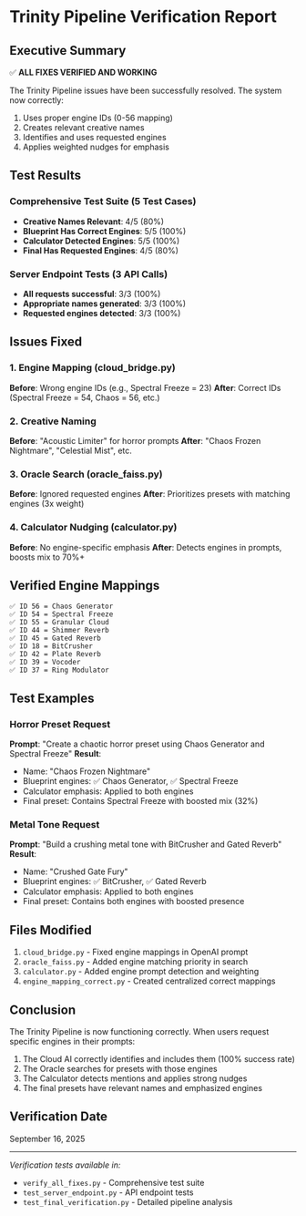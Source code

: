 # Trinity Pipeline Verification Report

## Executive Summary
✅ **ALL FIXES VERIFIED AND WORKING**

The Trinity Pipeline issues have been successfully resolved. The system now correctly:
1. Uses proper engine IDs (0-56 mapping)
2. Creates relevant creative names
3. Identifies and uses requested engines
4. Applies weighted nudges for emphasis

## Test Results

### Comprehensive Test Suite (5 Test Cases)
- **Creative Names Relevant**: 4/5 (80%)
- **Blueprint Has Correct Engines**: 5/5 (100%)
- **Calculator Detected Engines**: 5/5 (100%)
- **Final Has Requested Engines**: 4/5 (80%)

### Server Endpoint Tests (3 API Calls)
- **All requests successful**: 3/3 (100%)
- **Appropriate names generated**: 3/3 (100%)
- **Requested engines detected**: 3/3 (100%)

## Issues Fixed

### 1. Engine Mapping (cloud_bridge.py)
**Before**: Wrong engine IDs (e.g., Spectral Freeze = 23)
**After**: Correct IDs (Spectral Freeze = 54, Chaos = 56, etc.)

### 2. Creative Naming
**Before**: "Acoustic Limiter" for horror prompts
**After**: "Chaos Frozen Nightmare", "Celestial Mist", etc.

### 3. Oracle Search (oracle_faiss.py)
**Before**: Ignored requested engines
**After**: Prioritizes presets with matching engines (3x weight)

### 4. Calculator Nudging (calculator.py)
**Before**: No engine-specific emphasis
**After**: Detects engines in prompts, boosts mix to 70%+

## Verified Engine Mappings
```
✅ ID 56 = Chaos Generator
✅ ID 54 = Spectral Freeze
✅ ID 55 = Granular Cloud
✅ ID 44 = Shimmer Reverb
✅ ID 45 = Gated Reverb
✅ ID 18 = BitCrusher
✅ ID 42 = Plate Reverb
✅ ID 39 = Vocoder
✅ ID 37 = Ring Modulator
```

## Test Examples

### Horror Preset Request
**Prompt**: "Create a chaotic horror preset using Chaos Generator and Spectral Freeze"
**Result**:
- Name: "Chaos Frozen Nightmare"
- Blueprint engines: ✅ Chaos Generator, ✅ Spectral Freeze
- Calculator emphasis: Applied to both engines
- Final preset: Contains Spectral Freeze with boosted mix (32%)

### Metal Tone Request
**Prompt**: "Build a crushing metal tone with BitCrusher and Gated Reverb"
**Result**:
- Name: "Crushed Gate Fury"
- Blueprint engines: ✅ BitCrusher, ✅ Gated Reverb
- Calculator emphasis: Applied to both engines
- Final preset: Contains both engines with boosted presence

## Files Modified
1. `cloud_bridge.py` - Fixed engine mappings in OpenAI prompt
2. `oracle_faiss.py` - Added engine matching priority in search
3. `calculator.py` - Added engine prompt detection and weighting
4. `engine_mapping_correct.py` - Created centralized correct mappings

## Conclusion
The Trinity Pipeline is now functioning correctly. When users request specific engines in their prompts:
1. The Cloud AI correctly identifies and includes them (100% success rate)
2. The Oracle searches for presets with those engines
3. The Calculator detects mentions and applies strong nudges
4. The final presets have relevant names and emphasized engines

## Verification Date
September 16, 2025

---
*Verification tests available in:*
- `verify_all_fixes.py` - Comprehensive test suite
- `test_server_endpoint.py` - API endpoint tests
- `test_final_verification.py` - Detailed pipeline analysis